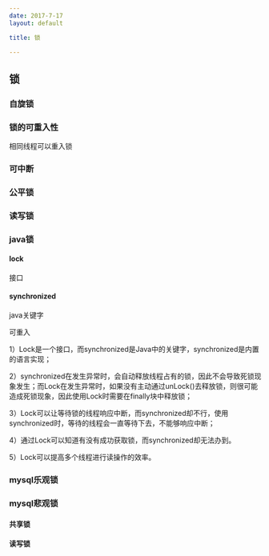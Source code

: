 ```yaml
---
date: 2017-7-17
layout: default

title: 锁

---
```


## 锁

### 自旋锁

### 锁的可重入性
相同线程可以重入锁
### 可中断

### 公平锁

### 读写锁

### java锁
#### lock
接口

#### synchronized
java关键字

可重入

1）Lock是一个接口，而synchronized是Java中的关键字，synchronized是内置的语言实现；

2）synchronized在发生异常时，会自动释放线程占有的锁，因此不会导致死锁现象发生；而Lock在发生异常时，如果没有主动通过unLock()去释放锁，则很可能造成死锁现象，因此使用Lock时需要在finally块中释放锁；

3）Lock可以让等待锁的线程响应中断，而synchronized却不行，使用synchronized时，等待的线程会一直等待下去，不能够响应中断；

4）通过Lock可以知道有没有成功获取锁，而synchronized却无法办到。

5）Lock可以提高多个线程进行读操作的效率。


### mysql乐观锁

### mysql悲观锁
#### 共享锁
#### 读写锁

